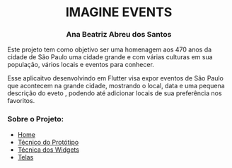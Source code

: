 <h1 align=center> IMAGINE EVENTS </h1>
<h3 align=center> Ana Beatriz Abreu dos Santos </h3>

Este projeto tem como objetivo ser uma homenagem aos 470 anos da cidade de São Paulo uma cidade grande e com várias culturas em sua população, vários locais e eventos para conhecer.

Esse aplicaitvo desenvolvindo em Flutter visa expor eventos de São Paulo que acontecem na grande cidade, mostrando o local, data e uma pequena descrição do eveto , podendo até adicionar locais de sua preferência nos favoritos.

### Sobre o Projeto:

- [Home]()
- [Técnico do Protótipo]()
- [Técnica dos Widgets]()
- [Telas]() 
